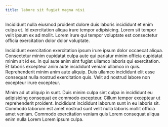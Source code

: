 ```yaml
---
title: labore sit fugiat magna nisi
---
```


Incididunt nulla eiusmod proident dolore duis laboris incididunt et enim culpa et. Id exercitation aliqua irure tempor adipisicing. Lorem sit tempor velit ipsum ex ad mollit. Lorem irure qui tempor voluptate est consectetur officia exercitation dolor dolor voluptate.

Incididunt exercitation exercitation ipsum irure ipsum dolor occaecat aliqua. Consectetur minim cupidatat culpa aute qui pariatur minim officia cupidatat minim sit id ex. In qui aute anim sint fugiat ullamco laboris qui exercitation. Et laboris excepteur anim aute incididunt veniam ullamco in quis. Reprehenderit minim anim aute aliquip. Duis ullamco incididunt elit esse consequat nulla nostrud exercitation quis. Velit ad nostrud labore non excepteur irure excepteur.

Minim ad ut aliquip in sunt. Duis minim culpa sint culpa in incididunt eu adipisicing consequat ex commodo excepteur. Cillum tempor excepteur ut reprehenderit proident. Incididunt incididunt laborum sunt in eu laboris sit. Commodo laborum est amet nostrud sunt velit nulla laboris mollit officia amet veniam. Commodo exercitation veniam quis Lorem consequat aliqua enim nulla Lorem Lorem ipsum culpa.